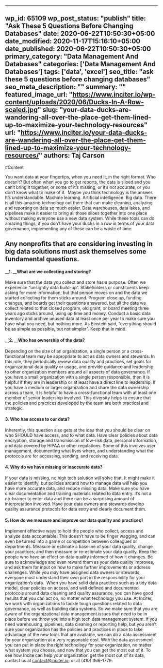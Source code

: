 
---
wp_id: 65109
wp_post_status: "publish" 
title: "Ask These 5 Questions Before  Changing Databases"
date: 2020-06-22T10:50:30+05:00
date_modified: 2020-11-17T15:16:10+05:00
date_published: 2020-06-22T10:50:30+05:00
primary_category: "Data Management And Databases"
categories: ['Data Management And Databases'] 
tags: ['data', 'excel']
seo_title: "ask these 5 questions before  changing databases"
seo_meta_description: ""
summary: ""
featured_image_url: "https://www.inciter.io/wp-content/uploads/2020/06/Ducks-In-A-Row-scaled.jpg"
slug: "your-data-ducks-are-wandering-all-over-the-place-get-them-lined-up-to-maximize-your-technology-resources"
url: "https://www.inciter.io/your-data-ducks-are-wandering-all-over-the-place-get-them-lined-up-to-maximize-your-technology-resources/"
authors: Taj Carson
---

#Content



You want data at your fingertips, when you need it, in the right format. Who doesn’t? But often when you go to get reports, the data is siloed and you can’t bring it together, or some of it’s missing, or it’s not accurate, or you don’t know what to make of it.&nbsp;
Maybe you think technology is the answer. It’s understandable. Machine learning. Artificial intelligence. Big data. There is all this amazing technology out there that can make cleaning, analyzing and reporting on data so much easier. Data warehouses, data lakes, and pipelines make it easier to bring all those siloes together into one place without making everyone use a new data system. While these tools can do amazing things, if you don’t have your ducks in a row in terms of your data governance, implementing any of these can be a waste of time.
## Any nonprofits that are considering investing in big data solutions must ask themselves some fundamental questions.
#### __1. __What are we collecting and storing?
Make sure that the data you collect and store has a purpose. Often we experience “unsightly data build-up”. Stakeholders or constituents keep asking for more information, but that person moves on and the data we started collecting for them sticks around. Program close up, funding changes, and boards get their questions answered, but all the data we collect related to that closed program, old grant, or board meeting three years ago sticks around, using up time and money. Conduct a basic data inventory and archive unused data at least once per year to make sure you have what you need, but nothing more. As Einstein said, “everything should be as simple as possible, but not simpler”. Keep that in mind.&nbsp;
#### __2. __Who has ownership of the data?
Depending on the size of an organization, a single person or a cross-functional team may be appropriate to act as data owners and stewards. In this role, they periodically review data quality and practices, set goals for organizational data quality or usage, and provide guidance and leadership to other organization members around all aspects of data governance. If you have a small organization with a single person responsible, then it is helpful if they are in leadership or at least have a direct line to leadership. If you have a medium or larger organization and share the data ownership across a team, it is helpful to have a cross-functional team with at least one member of senior leadership involved. This diversity helps to ensure that the policies and practices developed by the team are both practical and strategic.
#### __3. Who has access to our data?__
Inherently, this question also gets at the idea that you should be clear on who SHOULD have access, and to what data. Have clear policies about data encryption, storage and transmission of low-risk data, personal information, and data covered by HIPAA or other regulations. Some of this involves user management, documenting what lives where, and understanding what the protocols are for accessing, sending, and receiving data.
#### __4. Why do we have missing or inaccurate data?__
If your data is missing, no high tech solution will solve that. It might make it easier to identify, but policies around how to manage data will help you have more accurate data, and reduce missing data. Make sure you have clear documentation and training materials related to data entry. It’s not a no-brainer to enter data and there can be a surprising amount of interpretation involved. Have your data owners and stewards develop quality assurance protocols for data entry and clearly document them.
#### __5. How do we measure and improve our data quality and practices__?
Implement effective ways to hold the people who collect, access and analyze data accountable. This doesn’t have to be finger wagging, and can even be turned into a game or competition between colleagues or departments. Measure or estimate a baseline of your data quality, change your practices, and then measure or re-estimate your data quality. Keep the people who have an effect on data quality informed of how it changes. Be sure to acknowledge and even reward them as your data quality improves, and ask them for input on how to make further improvements or address challenges. While you may have assigned data owners or stewards, everyone must understand their own part in the responsibility for your organization’s data.&nbsp;
When you have solid data practices such as a tidy data model, clear policies on access, and well defined and documented protocols around data cleaning and quality assurance, you can have good results that you can act on, no matter what technology you use.
At Inciter, we work with organizations to tackle tough questions related to data governance, as well as building data systems. So we make sure that you are aware of the organizational data management issues that need to be in place before we throw you into a high tech data management system. If you need warehousing, pipelines, data cleaning or reporting help, but you aren’t sure your organization has the policies and practices in place to take advantage of the new tools that are available, we can do a data assessment for your organization at a very reasonable cost. With the data assessment you can put in place the right technology for your organization, no matter what system you choose, and now that you can get the most out of it.
To see how Incite can help your organization get the most out of its data, contact us at [contact@inciter.io](mailto:contact@inciter.io), or at (410) 366-1779.


